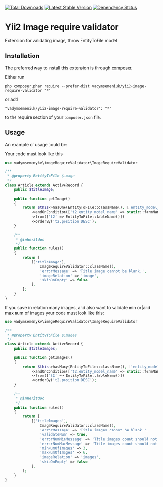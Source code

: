 [![Total Downloads](https://poser.pugx.org/vadymsemeniuk/yii2-image-require-validator/d/total.png)](https://packagist.org/packages/vadymsemeniuk/yii2-image-require-validator)
[![Latest Stable Version](https://poser.pugx.org/vadymsemeniuk/yii2-image-require-validator/v/stable.png)](https://packagist.org/packages/vadymsemeniuk/yii2-image-require-validator)
[![Dependency Status](https://www.versioneye.com/php/vadymsemeniuk:yii2-image-require-validator/dev-master/badge?style=flat)](https://www.versioneye.com/php/vadymsemeniuk:yii2-image-require-validator)

Yii2 Image require validator 
============================
Extension for validating image, throw EntityToFile model

Installation
------------

The preferred way to install this extension is through [composer](http://getcomposer.org/download/).

Either run

```
php composer.phar require --prefer-dist vadymsemeniuk/yii2-image-require-validator "*"
```

or add

```
"vadymsemeniuk/yii2-image-require-validator": "*"
```

to the require section of your `composer.json` file.


Usage
-----

An example of usage could be:

Your code must look like this

```php
use vadymsemenykv\imageRequireValidator\ImageRequireValidator

/**
 * @property EntityToFile $image
 */
class Article extends ActiveRecord {
    public $titleImage;
    
    public function getImage()
    {
        return $this->hasOne(EntityToFile::className(), ['entity_model_id' => 'id'])
            ->andOnCondition(['t2.entity_model_name' => static::formName(), 't2.attribute' => EntityToFile::TYPE_ARTICLE_TITLE_IMAGE])
            ->from(['t2' => EntityToFile::tableName()])
            ->orderBy('t2.position DESC');
    }
    
    /**
     * @inheritdoc
     */
    public function rules()
    {
        return [
            [['titleImage'],
                ImageRequireValidator::className(),
                'errorMessage' => 'Title image cannot be blank.',
                'imageRelation' => 'image',
                'skipOnEmpty' => false
            ],
        ];
    }   
}
```

If you save in relation many images, and also want to validate min or|and max num of images your code must look like this:

```php
use vadymsemenykv\imageRequireValidator\ImageRequireValidator

/**
 * @property EntityToFile $images
 */
class Article extends ActiveRecord {
    public $titleImages;
    
    public function getImages()
    {
        return $this->hasMany(EntityToFile::className(), ['entity_model_id' => 'id'])
            ->andOnCondition(['t2.entity_model_name' => static::formName(), 't2.attribute' => EntityToFile::TYPE_ARTICLE_TITLE_IMAGE])
            ->from(['t2' => EntityToFile::tableName()])
            ->orderBy('t2.position DESC');
    }
    
    /**
     * @inheritdoc
     */
    public function rules()
    {
        return [
            [['titleImages'],
                ImageRequireValidator::className(),
                'errorMessage' => 'Title images cannot be blank.',
                'validateNum' => true,
                'errorNumMinMessage' => 'Title images count should not be less than 3',
                'errorNumMaxMessage' => 'Title images count should not be more than 6',
                'minNumOfImages' => 3,
                'maxNumOfImages' => 6,
                'imageRelation' => 'images',
                'skipOnEmpty' => false
            ],
        ];
    }   
}
```
